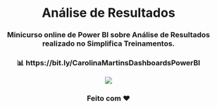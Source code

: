 <div align="center">
  <h1>Análise de Resultados</h1>
</div>
<h3 align="center">Minicurso online de Power BI sobre Análise de Resultados realizado no Simplifica Treinamentos.</h3>
<h3 align="center"> 📊 https://bit.ly/CarolinaMartinsDashboardsPowerBI </h3>
<p align="center"><img src="analisederesultados.PNG"/></p>
<h3 align="center">Feito com ❤️ </h3>
